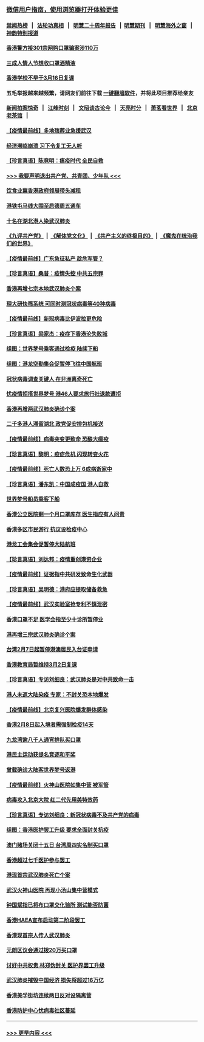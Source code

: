 ### [微信用户指南，使用浏览器打开体验更佳](https://github.com/gfw-breaker/banned-news1/blob/master/indexes/wechat-guide.md?t=0)
#### [禁闻热榜](热点新闻.md?t=0)  &nbsp;&nbsp;|&nbsp;&nbsp; [法轮功真相](https://github.com/gfw-breaker/truth/blob/master/README.md?t=0) &nbsp;&nbsp;|&nbsp;&nbsp; [明慧二十周年报告](https://github.com/gfw-breaker/mh-reports/blob/master/README.md?t=0) &nbsp;&nbsp;|&nbsp;&nbsp;[明慧期刊](https://github.com/gfw-breaker/mh-qikan) &nbsp;&nbsp;|&nbsp;&nbsp; [明慧海外之窗](https://github.com/gfw-breaker/mh-news/blob/master/README.md?t=0) &nbsp;&nbsp;|&nbsp;&nbsp; [神韵特别报道](https://github.com/gfw-breaker/mh-news/blob/master/shenyun.md?t=0)
#### [香港警方接301宗网购口罩骗案涉110万](../pages/nsc415/n11867572.md?t=02141033) 
#### [三成人情人节想收口罩酒精液](../pages/nsc415/n11867523.md?t=02141033) 
#### [香港学校不早于3月16日复课](../pages/nsc415/n11867498.md?t=02141033) 
#### 五毛举报越来越频繁，请网友们前往下载 [一键翻墙软件](https://github.com/gfw-breaker/ssr-accounts)，并将此项目推荐给亲友
#### [新闻拍案惊奇](https://github.com/gfw-breaker/banned-news1/blob/master/pages/link4.md) &nbsp;&nbsp;|&nbsp;&nbsp; [江峰时刻](https://github.com/gfw-breaker/banned-news1/blob/master/pages/link4.md) &nbsp;&nbsp;|&nbsp;&nbsp; [文昭谈古论今](https://github.com/gfw-breaker/banned-news1/blob/master/pages/link4.md) &nbsp;&nbsp;|&nbsp;&nbsp; [天亮时分](https://github.com/gfw-breaker/banned-news1/blob/master/pages/link4.md) &nbsp;&nbsp;|&nbsp;&nbsp; [萧茗看世界](https://github.com/gfw-breaker/banned-news1/blob/master/pages/link4.md) &nbsp;&nbsp;|&nbsp;&nbsp; [北京老茶馆](https://github.com/gfw-breaker/banned-news1/blob/master/pages/link4.md) &nbsp;&nbsp;|&nbsp;&nbsp; 
#### [【疫情最前线】多地殡葬业急援武汉](../pages/nsc415/n11866914.md?t=02141033) 
#### [经济濒临崩溃 习下令复工无人听](../pages/nsc415/n11867269.md?t=02141033) 
#### [【珍言真语】陈竟明：瘟疫时代 全民自救](../pages/nsc415/n11866765.md?t=02141033) 
#### [>>> 我要声明退出共产党、共青团、少年队 <<<](https://github.com/begood0513/goodnews/blob/master/quit/letter.md) 
#### [饮食业冀香港政府领展带头减租](../pages/nsc415/n11864876.md?t=02141033) 
#### [港铁屯马线大围至启德周五通车](../pages/nsc415/n11864842.md?t=02141033) 
#### [十名在湖北港人染武汉肺炎](../pages/nsc415/n11864807.md?t=02141033) 
#### [《九评共产党》](https://github.com/begood0513/9ping.md/blob/master/README.md) &nbsp;|&nbsp; [《解体党文化》](../../../../jtdwh.md/blob/master/README.md)  &nbsp;|&nbsp; [《共产主义的终极目的》](../../../../gczydzjmd.md/blob/master/README.md) &nbsp;|&nbsp; [《魔鬼在统治我们的世界》](../../../../mgztzwmdsj.md/blob/master/README.md) 
#### [【疫情最前线】广东急征私产 趁危军管？](../pages/nsc415/n11864205.md?t=02141033) 
#### [【珍言真语】桑普：疫情失控 中共五宗罪](../pages/nsc415/n11864157.md?t=02141033) 
#### [香港再增七宗本地武汉肺炎个案](../pages/nsc415/n11862405.md?t=02141033) 
#### [理大研快筛系统 可同时测冠状病毒等40种病毒](../pages/nsc415/n11862376.md?t=02141033) 
#### [【疫情最前线】新冠病毒比伊波拉更危险](../pages/nsc415/n11862199.md?t=02141033) 
#### [【珍言真语】梁家杰：疫症下香港沦失败城](../pages/nsc415/n11861588.md?t=02141033) 
#### [组图：世界梦号乘客通过检疫 陆续下船](../pages/nsc415/n11858302.md?t=02141033) 
#### [组图：港龙空勤集会促暂停飞往中国航班](../pages/nsc415/n11858190.md?t=02141033) 
#### [冠状病毒调查关键人 在非洲离奇死亡](../pages/nsc415/n11859798.md?t=02141033) 
#### [忧疫情拒搭世界梦号 港46人要求旅行社退款遭拒](../pages/nsc415/n11859849.md?t=02141033) 
#### [香港再增两武汉肺炎确诊个案](../pages/nsc415/n11859833.md?t=02141033) 
#### [二千多港人滞留湖北 政党促安排包机接送](../pages/nsc415/n11859831.md?t=02141033) 
#### [【疫情最前线】病毒突变更致命 恐酿大瘟疫](../pages/nsc415/n11859604.md?t=02141033) 
#### [【珍言真语】黎明：疫症危机 闪现转变火花](../pages/nsc415/n11859199.md?t=02141033) 
#### [【疫情最前线】死亡人数恐上万 6成病逝家中](../pages/nsc415/n11856687.md?t=02141033) 
#### [【珍言真语】潘东凯：中国成疫国 港人自救](../pages/nsc415/n11856962.md?t=02141033) 
#### [世界梦号船员乘客下船](../pages/nsc415/n11856883.md?t=02141033) 
#### [香港公立医院剩一个月口罩库存 医生指应有人问责](../pages/nsc415/n11856875.md?t=02141033) 
#### [香港多区市民游行 抗议设检疫中心](../pages/nsc415/n11856866.md?t=02141033) 
#### [港龙工会集会促暂停大陆航班](../pages/nsc415/n11856840.md?t=02141033) 
#### [【珍言真语】刘达邦：疫情重创港资企业](../pages/nsc415/n11854274.md?t=02141033) 
#### [【疫情最前线】证据指中共研发致命生化武器](../pages/nsc415/n11853087.md?t=02141033) 
#### [【珍言真语】吴明德：港府应提取储备救急](../pages/nsc415/n11852734.md?t=02141033) 
#### [【疫情最前线】武汉实验室抢专利不慎泄密](../pages/nsc415/n11850310.md?t=02141033) 
#### [香港口罩不足 医学会指至少十诊所暂停业](../pages/nsc415/n11850301.md?t=02141033) 
#### [港再增三宗武汉肺炎确诊个案](../pages/nsc415/n11850328.md?t=02141033) 
#### [台湾2月7日起暂停港澳居民入台证申请](../pages/nsc415/n11850304.md?t=02141033) 
#### [香港教育局暂维持3月2日复课](../pages/nsc415/n11850260.md?t=02141033) 
#### [【珍言真语】专访刘细良：武汉肺炎是对中共致命一击](../pages/nsc415/n11849934.md?t=02141033) 
#### [港人未返大陆染疫 专家：不封关恐本地爆发](../pages/nsc415/n11848021.md?t=02141033) 
#### [【疫情最前线】北京复兴医院爆发群体感染](../pages/nsc415/n11847626.md?t=02141033) 
#### [香港2月8日起入境者需强制检疫14天](../pages/nsc415/n11847658.md?t=02141033) 
#### [九龙湾逾八千人通宵排队买口罩](../pages/nsc415/n11847647.md?t=02141033) 
#### [港民主运动获提名竞逐和平奖](../pages/nsc415/n11847633.md?t=02141033) 
#### [曾载确诊大陆客世界梦号返港](../pages/nsc415/n11847608.md?t=02141033) 
#### [【疫情最前线】火神山医院如集中营 被军管](../pages/nsc415/n11847524.md?t=02141033) 
#### [病毒攻入北京大院 红二代先用美特效药](../pages/nsc415/n11847427.md?t=02141033) 
#### [【珍言真语】专访刘细良：新冠状病毒不及共产党的病毒](../pages/nsc415/n11847164.md?t=02141033) 
#### [组图：香港医护罢工升级 要求全面封关抗疫](../pages/nsc415/n11844107.md?t=02141033) 
#### [澳门赌场关闭十五日 台湾周四实名制买口罩](../pages/nsc415/n11845083.md?t=02141033) 
#### [香港超过七千医护参与罢工](../pages/nsc415/n11845051.md?t=02141033) 
#### [港现首宗武汉肺炎死亡个案](../pages/nsc415/n11844998.md?t=02141033) 
#### [武汉火神山医院 再现小汤山集中营模式](../pages/nsc415/n11844763.md?t=02141033) 
#### [钟国斌指已将布口罩交化验所 测试能否防菌](../pages/nsc415/n11842783.md?t=02141033) 
#### [香港HAEA宣布启动第二阶段罢工](../pages/nsc415/n11842723.md?t=02141033) 
#### [香港现首宗人传人武汉肺炎](../pages/nsc415/n11842766.md?t=02141033) 
#### [元朗区议会通过拨20万买口罩](../pages/nsc415/n11842754.md?t=02141033) 
#### [讨好中共权贵 林郑伪封关 医护界罢工升级](../pages/nsc415/n11842359.md?t=02141033) 
#### [武汉肺炎摧毁中国经济 损失将超过16万亿](../pages/nsc415/n11839723.md?t=02141033) 
#### [香港美孚街坊连续两日反对设隔离营](../pages/nsc415/n11839962.md?t=02141033) 
#### [香港防护中心忧病毒社区蔓延](../pages/nsc415/n11839933.md?t=02141033) 

----
#### [ >>> 更早内容 <<< ](../indexes/nsc415-earlier.md)
